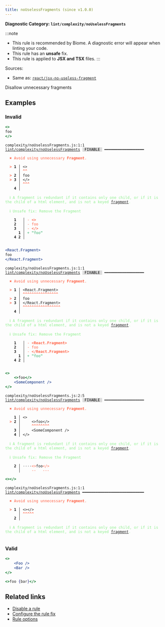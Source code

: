 ```yaml
---
title: noUselessFragments (since v1.0.0)
---
```


**Diagnostic Category: `lint/complexity/noUselessFragments`**

:::note
- This rule is recommended by Biome. A diagnostic error will appear when linting your code.
- This rule has an **unsafe** fix.
- This rule is applied to **JSX and TSX** files.
:::

Sources: 
- Same as: <a href="https://github.com/jsx-eslint/eslint-plugin-react/blob/master/docs/rules/jsx-no-useless-fragment.md" target="_blank"><code>react/jsx-no-useless-fragment</code></a>

Disallow unnecessary fragments

## Examples

### Invalid

```jsx
<>
foo
</>
```

<pre class="language-text"><code class="language-text">complexity/noUselessFragments.js:1:1 <a href="https://biomejs.dev/linter/rules/no-useless-fragments">lint/complexity/noUselessFragments</a> <span style="color: #000; background-color: #ddd;"> FIXABLE </span> ━━━━━━━━━━━━━━━━━━

<strong><span style="color: Tomato;">  </span></strong><strong><span style="color: Tomato;">✖</span></strong> <span style="color: Tomato;">Avoid using unnecessary </span><span style="color: Tomato;"><strong>Fragment</strong></span><span style="color: Tomato;">.</span>
  
<strong><span style="color: Tomato;">  </span></strong><strong><span style="color: Tomato;">&gt;</span></strong> <strong>1 │ </strong>&lt;&gt;
   <strong>   │ </strong><strong><span style="color: Tomato;">^</span></strong><strong><span style="color: Tomato;">^</span></strong>
<strong><span style="color: Tomato;">  </span></strong><strong><span style="color: Tomato;">&gt;</span></strong> <strong>2 │ </strong>foo
<strong><span style="color: Tomato;">  </span></strong><strong><span style="color: Tomato;">&gt;</span></strong> <strong>3 │ </strong>&lt;/&gt;
   <strong>   │ </strong><strong><span style="color: Tomato;">^</span></strong><strong><span style="color: Tomato;">^</span></strong><strong><span style="color: Tomato;">^</span></strong>
    <strong>4 │ </strong>
  
<strong><span style="color: lightgreen;">  </span></strong><strong><span style="color: lightgreen;">ℹ</span></strong> <span style="color: lightgreen;">A fragment is redundant if it contains only one child, or if it is the child of a html element, and is not a keyed </span><span style="color: lightgreen;"><a href="https://legacy.reactjs.org/docs/fragments.html#keyed-fragments">fragment</a></span><span style="color: lightgreen;">.</span>
  
<strong><span style="color: lightgreen;">  </span></strong><strong><span style="color: lightgreen;">ℹ</span></strong> <span style="color: lightgreen;">Unsafe fix</span><span style="color: lightgreen;">: </span><span style="color: lightgreen;">Remove the Fragment</span>
  
    <strong>1</strong>  <strong> │ </strong><span style="color: Tomato;">-</span> <span style="color: Tomato;"><strong>&lt;</strong></span><span style="color: Tomato;"><strong>&gt;</strong></span>
    <strong>2</strong>  <strong> │ </strong><span style="color: Tomato;">-</span> <span style="color: Tomato;">f</span><span style="color: Tomato;">o</span><span style="color: Tomato;">o</span>
    <strong>3</strong>  <strong> │ </strong><span style="color: Tomato;">-</span> <span style="color: Tomato;"><strong>&lt;</strong></span><span style="color: Tomato;"><strong>/</strong></span><span style="color: Tomato;"><strong>&gt;</strong></span>
      <strong>1</strong><strong> │ </strong><span style="color: MediumSeaGreen;">+</span> <span style="color: MediumSeaGreen;"><strong>&quot;</strong></span><span style="color: MediumSeaGreen;">f</span><span style="color: MediumSeaGreen;">o</span><span style="color: MediumSeaGreen;">o</span><span style="color: MediumSeaGreen;"><strong>&quot;</strong></span>
    <strong>4</strong> <strong>2</strong><strong> │ </strong>  
  
</code></pre>

```jsx
<React.Fragment>
foo
</React.Fragment>
```

<pre class="language-text"><code class="language-text">complexity/noUselessFragments.js:1:1 <a href="https://biomejs.dev/linter/rules/no-useless-fragments">lint/complexity/noUselessFragments</a> <span style="color: #000; background-color: #ddd;"> FIXABLE </span> ━━━━━━━━━━━━━━━━━━

<strong><span style="color: Tomato;">  </span></strong><strong><span style="color: Tomato;">✖</span></strong> <span style="color: Tomato;">Avoid using unnecessary </span><span style="color: Tomato;"><strong>Fragment</strong></span><span style="color: Tomato;">.</span>
  
<strong><span style="color: Tomato;">  </span></strong><strong><span style="color: Tomato;">&gt;</span></strong> <strong>1 │ </strong>&lt;React.Fragment&gt;
   <strong>   │ </strong><strong><span style="color: Tomato;">^</span></strong><strong><span style="color: Tomato;">^</span></strong><strong><span style="color: Tomato;">^</span></strong><strong><span style="color: Tomato;">^</span></strong><strong><span style="color: Tomato;">^</span></strong><strong><span style="color: Tomato;">^</span></strong><strong><span style="color: Tomato;">^</span></strong><strong><span style="color: Tomato;">^</span></strong><strong><span style="color: Tomato;">^</span></strong><strong><span style="color: Tomato;">^</span></strong><strong><span style="color: Tomato;">^</span></strong><strong><span style="color: Tomato;">^</span></strong><strong><span style="color: Tomato;">^</span></strong><strong><span style="color: Tomato;">^</span></strong><strong><span style="color: Tomato;">^</span></strong><strong><span style="color: Tomato;">^</span></strong>
<strong><span style="color: Tomato;">  </span></strong><strong><span style="color: Tomato;">&gt;</span></strong> <strong>2 │ </strong>foo
<strong><span style="color: Tomato;">  </span></strong><strong><span style="color: Tomato;">&gt;</span></strong> <strong>3 │ </strong>&lt;/React.Fragment&gt;
   <strong>   │ </strong><strong><span style="color: Tomato;">^</span></strong><strong><span style="color: Tomato;">^</span></strong><strong><span style="color: Tomato;">^</span></strong><strong><span style="color: Tomato;">^</span></strong><strong><span style="color: Tomato;">^</span></strong><strong><span style="color: Tomato;">^</span></strong><strong><span style="color: Tomato;">^</span></strong><strong><span style="color: Tomato;">^</span></strong><strong><span style="color: Tomato;">^</span></strong><strong><span style="color: Tomato;">^</span></strong><strong><span style="color: Tomato;">^</span></strong><strong><span style="color: Tomato;">^</span></strong><strong><span style="color: Tomato;">^</span></strong><strong><span style="color: Tomato;">^</span></strong><strong><span style="color: Tomato;">^</span></strong><strong><span style="color: Tomato;">^</span></strong><strong><span style="color: Tomato;">^</span></strong>
    <strong>4 │ </strong>
  
<strong><span style="color: lightgreen;">  </span></strong><strong><span style="color: lightgreen;">ℹ</span></strong> <span style="color: lightgreen;">A fragment is redundant if it contains only one child, or if it is the child of a html element, and is not a keyed </span><span style="color: lightgreen;"><a href="https://legacy.reactjs.org/docs/fragments.html#keyed-fragments">fragment</a></span><span style="color: lightgreen;">.</span>
  
<strong><span style="color: lightgreen;">  </span></strong><strong><span style="color: lightgreen;">ℹ</span></strong> <span style="color: lightgreen;">Unsafe fix</span><span style="color: lightgreen;">: </span><span style="color: lightgreen;">Remove the Fragment</span>
  
    <strong>1</strong>  <strong> │ </strong><span style="color: Tomato;">-</span> <span style="color: Tomato;"><strong>&lt;</strong></span><span style="color: Tomato;"><strong>R</strong></span><span style="color: Tomato;"><strong>e</strong></span><span style="color: Tomato;"><strong>a</strong></span><span style="color: Tomato;"><strong>c</strong></span><span style="color: Tomato;"><strong>t</strong></span><span style="color: Tomato;"><strong>.</strong></span><span style="color: Tomato;"><strong>F</strong></span><span style="color: Tomato;"><strong>r</strong></span><span style="color: Tomato;"><strong>a</strong></span><span style="color: Tomato;"><strong>g</strong></span><span style="color: Tomato;"><strong>m</strong></span><span style="color: Tomato;"><strong>e</strong></span><span style="color: Tomato;"><strong>n</strong></span><span style="color: Tomato;"><strong>t</strong></span><span style="color: Tomato;"><strong>&gt;</strong></span>
    <strong>2</strong>  <strong> │ </strong><span style="color: Tomato;">-</span> <span style="color: Tomato;">f</span><span style="color: Tomato;">o</span><span style="color: Tomato;">o</span>
    <strong>3</strong>  <strong> │ </strong><span style="color: Tomato;">-</span> <span style="color: Tomato;"><strong>&lt;</strong></span><span style="color: Tomato;"><strong>/</strong></span><span style="color: Tomato;"><strong>R</strong></span><span style="color: Tomato;"><strong>e</strong></span><span style="color: Tomato;"><strong>a</strong></span><span style="color: Tomato;"><strong>c</strong></span><span style="color: Tomato;"><strong>t</strong></span><span style="color: Tomato;"><strong>.</strong></span><span style="color: Tomato;"><strong>F</strong></span><span style="color: Tomato;"><strong>r</strong></span><span style="color: Tomato;"><strong>a</strong></span><span style="color: Tomato;"><strong>g</strong></span><span style="color: Tomato;"><strong>m</strong></span><span style="color: Tomato;"><strong>e</strong></span><span style="color: Tomato;"><strong>n</strong></span><span style="color: Tomato;"><strong>t</strong></span><span style="color: Tomato;"><strong>&gt;</strong></span>
      <strong>1</strong><strong> │ </strong><span style="color: MediumSeaGreen;">+</span> <span style="color: MediumSeaGreen;"><strong>&quot;</strong></span><span style="color: MediumSeaGreen;">f</span><span style="color: MediumSeaGreen;">o</span><span style="color: MediumSeaGreen;">o</span><span style="color: MediumSeaGreen;"><strong>&quot;</strong></span>
    <strong>4</strong> <strong>2</strong><strong> │ </strong>  
  
</code></pre>

```jsx
<>
    <>foo</>
    <SomeComponent />
</>
```

<pre class="language-text"><code class="language-text">complexity/noUselessFragments.js:2:5 <a href="https://biomejs.dev/linter/rules/no-useless-fragments">lint/complexity/noUselessFragments</a> <span style="color: #000; background-color: #ddd;"> FIXABLE </span> ━━━━━━━━━━━━━━━━━━

<strong><span style="color: Tomato;">  </span></strong><strong><span style="color: Tomato;">✖</span></strong> <span style="color: Tomato;">Avoid using unnecessary </span><span style="color: Tomato;"><strong>Fragment</strong></span><span style="color: Tomato;">.</span>
  
    <strong>1 │ </strong>&lt;&gt;
<strong><span style="color: Tomato;">  </span></strong><strong><span style="color: Tomato;">&gt;</span></strong> <strong>2 │ </strong>    &lt;&gt;foo&lt;/&gt;
   <strong>   │ </strong>    <strong><span style="color: Tomato;">^</span></strong><strong><span style="color: Tomato;">^</span></strong><strong><span style="color: Tomato;">^</span></strong><strong><span style="color: Tomato;">^</span></strong><strong><span style="color: Tomato;">^</span></strong><strong><span style="color: Tomato;">^</span></strong><strong><span style="color: Tomato;">^</span></strong><strong><span style="color: Tomato;">^</span></strong>
    <strong>3 │ </strong>    &lt;SomeComponent /&gt;
    <strong>4 │ </strong>&lt;/&gt;
  
<strong><span style="color: lightgreen;">  </span></strong><strong><span style="color: lightgreen;">ℹ</span></strong> <span style="color: lightgreen;">A fragment is redundant if it contains only one child, or if it is the child of a html element, and is not a keyed </span><span style="color: lightgreen;"><a href="https://legacy.reactjs.org/docs/fragments.html#keyed-fragments">fragment</a></span><span style="color: lightgreen;">.</span>
  
<strong><span style="color: lightgreen;">  </span></strong><strong><span style="color: lightgreen;">ℹ</span></strong> <span style="color: lightgreen;">Unsafe fix</span><span style="color: lightgreen;">: </span><span style="color: lightgreen;">Remove the Fragment</span>
  
<strong>  </strong><strong>  2 │ </strong><span style="opacity: 0.8;">·</span><span style="opacity: 0.8;">·</span><span style="opacity: 0.8;">·</span><span style="opacity: 0.8;">·</span><span style="color: Tomato;">&lt;</span><span style="color: Tomato;">&gt;</span>foo<span style="color: Tomato;">&lt;</span><span style="color: Tomato;">/</span><span style="color: Tomato;">&gt;</span>
<strong>  </strong><strong>    │ </strong>    <span style="color: Tomato;">-</span><span style="color: Tomato;">-</span>   <span style="color: Tomato;">-</span><span style="color: Tomato;">-</span><span style="color: Tomato;">-</span>
</code></pre>

```jsx
<></>
```

<pre class="language-text"><code class="language-text">complexity/noUselessFragments.js:1:1 <a href="https://biomejs.dev/linter/rules/no-useless-fragments">lint/complexity/noUselessFragments</a> ━━━━━━━━━━━━━━━━━━━━━━━━━━━━

<strong><span style="color: Tomato;">  </span></strong><strong><span style="color: Tomato;">✖</span></strong> <span style="color: Tomato;">Avoid using unnecessary </span><span style="color: Tomato;"><strong>Fragment</strong></span><span style="color: Tomato;">.</span>
  
<strong><span style="color: Tomato;">  </span></strong><strong><span style="color: Tomato;">&gt;</span></strong> <strong>1 │ </strong>&lt;&gt;&lt;/&gt;
   <strong>   │ </strong><strong><span style="color: Tomato;">^</span></strong><strong><span style="color: Tomato;">^</span></strong><strong><span style="color: Tomato;">^</span></strong><strong><span style="color: Tomato;">^</span></strong><strong><span style="color: Tomato;">^</span></strong>
    <strong>2 │ </strong>
  
<strong><span style="color: lightgreen;">  </span></strong><strong><span style="color: lightgreen;">ℹ</span></strong> <span style="color: lightgreen;">A fragment is redundant if it contains only one child, or if it is the child of a html element, and is not a keyed </span><span style="color: lightgreen;"><a href="https://legacy.reactjs.org/docs/fragments.html#keyed-fragments">fragment</a></span><span style="color: lightgreen;">.</span>
  
</code></pre>

### Valid

```jsx
<>
    <Foo />
    <Bar />
</>
```

```jsx
<>foo {bar}</>
```

## Related links

- [Disable a rule](/linter/#disable-a-lint-rule)
- [Configure the rule fix](/linter#configure-the-rule-fix)
- [Rule options](/linter/#rule-options)
